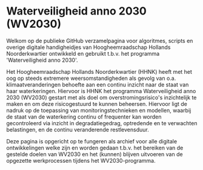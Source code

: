 # Waterveiligheid anno 2030 (WV2030)
Welkom op de publieke GitHub verzamelpagina voor algoritmes, scripts en overige digitale handigheidjes van Hoogheemraadschap Hollands Noorderkwartier ontwikkeld en gebruikt t.b.v. het programma 'Waterveiligheid anno 2030'.

Het Hoogheemraadschap Hollands Noorderkwartier (HHNK) heeft met het oog op steeds extremere weersomstandigheden als gevolg van o.a. klimaatveranderingen behoefte aan een continu inzicht naar de staat van haar waterkeringen. Hiervoor is HHNK het programma Waterveiligheid anno 2030 (WV2030) gestart met als doel om overstromingsrisico's inzichtelijk te maken en om deze risicogestuurd te kunnen beheersen. Hiervoor ligt de nadruk op de toepassing van monitoringstechnieken en modellen, waarbij de staat van de waterkering continu of frequenter kan worden gecontroleerd via inzicht in degradatiegedrag, optredende en te verwachten belastingen, en de continu veranderende restlevensduur.

Deze pagina is opgericht op te fungeren als archief voor alle digitale ontwikkelingen welke zijn en worden gedaan t.b.v. het bereiken van de gestelde doelen van WV2030 en het (kunnen) blijven uitvoeren van de opgezette werkprocessen tijdens het WV2030-programma. 
